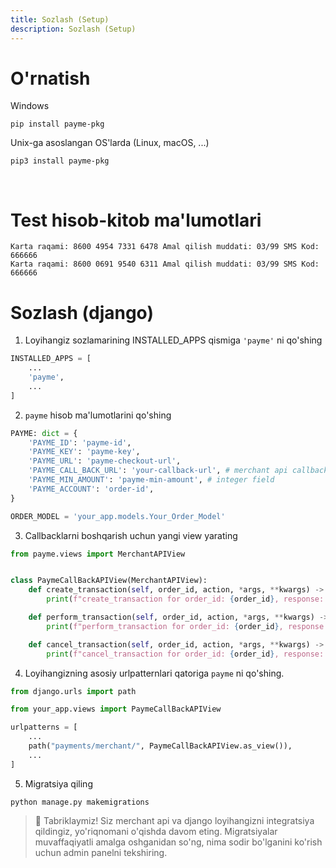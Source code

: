 ```yaml
---
title: Sozlash (Setup)
description: Sozlash (Setup)
---
```


# O'rnatish
Windows
```shell
pip install payme-pkg
```

Unix-ga asoslangan OS'larda (Linux, macOS, ...)
```shell
pip3 install payme-pkg
```
<br/>

# Test hisob-kitob ma'lumotlari

```
Karta raqami: 8600 4954 7331 6478 Amal qilish muddati: 03/99 SMS Kod: 666666
Karta raqami: 8600 0691 9540 6311 Amal qilish muddati: 03/99 SMS Kod: 666666
```

# Sozlash (django)
1. Loyihangiz sozlamarining INSTALLED_APPS qismiga `'payme'` ni qo'shing
```python
INSTALLED_APPS = [
    ...
    'payme',
    ...
]
```

2. `payme` hisob ma'lumotlarini qo'shing
```python
PAYME: dict = {
    'PAYME_ID': 'payme-id',
    'PAYME_KEY': 'payme-key',
    'PAYME_URL': 'payme-checkout-url',
    'PAYME_CALL_BACK_URL': 'your-callback-url', # merchant api callback url
    'PAYME_MIN_AMOUNT': 'payme-min-amount', # integer field
    'PAYME_ACCOUNT': 'order-id',
}

ORDER_MODEL = 'your_app.models.Your_Order_Model'
```

3. Callbacklarni boshqarish uchun yangi view yarating
```python
from payme.views import MerchantAPIView


class PaymeCallBackAPIView(MerchantAPIView):
    def create_transaction(self, order_id, action, *args, **kwargs) -> None:
        print(f"create_transaction for order_id: {order_id}, response: {action}")

    def perform_transaction(self, order_id, action, *args, **kwargs) -> None:
        print(f"perform_transaction for order_id: {order_id}, response: {action}")

    def cancel_transaction(self, order_id, action, *args, **kwargs) -> None:
        print(f"cancel_transaction for order_id: {order_id}, response: {action}")
```

4. Loyihangizning asosiy urlpatternlari qatoriga `payme` ni qo'shing.
```python
from django.urls import path

from your_app.views import PaymeCallBackAPIView

urlpatterns = [
    ...
    path("payments/merchant/", PaymeCallBackAPIView.as_view()),
    ...
]
```

5. Migratsiya qiling
```shell
python manage.py makemigrations
```

> 🎉 Tabriklaymiz! Siz merchant api va django loyihangizni integratsiya qildingiz, yo'riqnomani o'qishda davom eting. Migratsiyalar muvaffaqiyatli amalga oshganidan so'ng, nima sodir bo'lganini ko'rish uchun admin panelni tekshiring.

